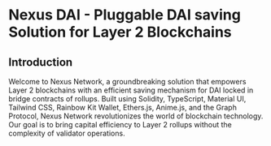  
# Nexus DAI - Pluggable DAI saving Solution for Layer 2 Blockchains
 

 

## Introduction

Welcome to Nexus Network, a groundbreaking solution that empowers Layer 2 blockchains with an efficient saving mechanism for DAI locked in bridge contracts of rollups. Built using Solidity, TypeScript, Material UI, Tailwind CSS, Rainbow Kit Wallet, Ethers.js, Anime.js, and the Graph Protocol, Nexus Network revolutionizes the world of blockchain technology. Our goal is to bring capital efficiency to Layer 2 rollups without the complexity of validator operations.


